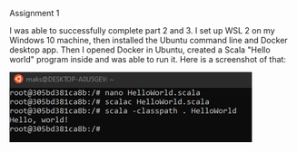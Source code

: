 Assignment 1

I was able to successfully complete part 2 and 3. I set up WSL 2 on my Windows 10 machine, then installed the Ubuntu command line and Docker desktop app. Then I opened Docker in Ubuntu, created a Scala "Hello world" program inside and was able to run it. Here is a screenshot of that:

![Image of Yaktocat](https://github.com/rubigdata/bigdata-blog-2021-maxkulicki/blob/master/docs/screenshot.png)
